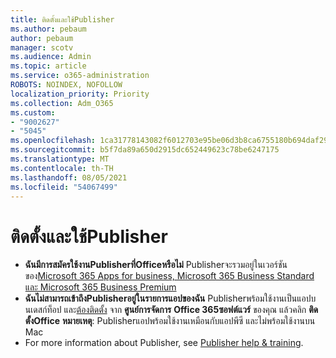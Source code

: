 ```yaml
---
title: ติดตั้งและใช้Publisher
ms.author: pebaum
author: pebaum
manager: scotv
ms.audience: Admin
ms.topic: article
ms.service: o365-administration
ROBOTS: NOINDEX, NOFOLLOW
localization_priority: Priority
ms.collection: Adm_O365
ms.custom:
- "9002627"
- "5045"
ms.openlocfilehash: 1ca31778143082f6012703e95be06d3b8ca6755180b694daf29f7fda0c64532f
ms.sourcegitcommit: b5f7da89a650d2915dc652449623c78be6247175
ms.translationtype: MT
ms.contentlocale: th-TH
ms.lasthandoff: 08/05/2021
ms.locfileid: "54067499"
---
```

# <a name="install-and-use-publisher"></a>ติดตั้งและใช้Publisher

- **ฉันมีการสมัครใช้งานPublisherที่Officeหรือไม่** Publisherจะรวมอยู่ในเวอร์ชันของ[Microsoft 365 Apps for business, Microsoft 365 Business Standard และ Microsoft 365 Business Premium](https://products.office.com/compare-all-microsoft-office-products?activetab=tab:primaryr2)
- **ฉันไม่สามารถเข้าถึงPublisherอยู่ในรายการแอปของฉัน**  Publisherพร้อมใช้งานเป็นแอปบนเดสก์ท็อป และ[ต้องติดตั้ง](https://support.office.com/article/Install-Office-apps-from-Office-365-dcf2d841-dac7-455b-9a77-fc8f7ee92702) จาก **ศูนย์การจัดการ** **Office 365ซอฟต์แวร์** ของคุณ แล้วคลิก **ติดตั้งOffice** **หมายเหตุ**: Publisherแอปพร้อมใช้งานเหมือนกับแอปพีซี และไม่พร้อมใช้งานบน Mac
- For more information about Publisher, see [Publisher help & training](https://support.office.com/publisher).
